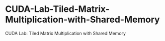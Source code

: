 # CUDA-Lab-Tiled-Matrix-Multiplication-with-Shared-Memory
CUDA Lab: Tiled Matrix Multiplication with Shared Memory
